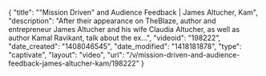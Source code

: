 {
    "title": "\"Mission Driven\" and Audience Feedback | James Altucher, Kam",
    "description": "After their appearance on TheBlaze, author and entrepreneur James Altucher and his wife Claudia Altucher, as well as author Kamal Ravikant, talk about the ex...",
    "videoid": "198222",
    "date_created": "1408046545",
    "date_modified": "1418181878",
    "type": "captivate",
    "layout": "video",
    "url": "\/v\/mission-driven-and-audience-feedback-james-altucher-kam\/198222"
}